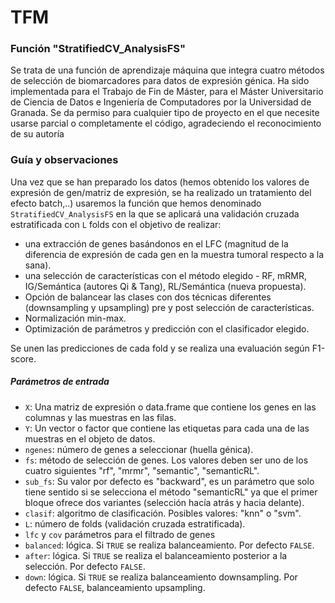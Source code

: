 # TFM 

### Función "StratifiedCV_AnalysisFS"

Se trata de una función de aprendizaje máquina que integra cuatro métodos de selección de biomarcadores para datos de expresión génica. Ha sido implementada para el Trabajo de Fin de Máster, para el Máster Universitario de Ciencia de Datos e Ingeniería de Computadores por la Universidad de Granada. Se da permiso para cualquier tipo de proyecto en el que necesite usarse parcial o completamente el código, agradeciendo el reconocimiento de su autoría

### Guía y observaciones

Una vez que se han preparado los datos (hemos obtenido los valores de expresión de gen/matriz de expresión, se ha realizado un tratamiento del efecto batch,..) usaremos la función que hemos denominado `StratifiedCV_AnalysisFS` en la que se aplicará una validación cruzada estratificada con `L` folds con el objetivo de realizar:

+ una extracción de genes basándonos en el LFC (magnitud de la diferencia de expresión de cada gen en la muestra tumoral respecto a la sana).
+ una selección de características con el método elegido - RF, mRMR, IG/Semántica (autores Qi & Tang), RL/Semántica (nueva propuesta).
+ Opción de balancear las clases con dos técnicas diferentes (downsampling y upsampling) pre y post selección de características.
+ Normalización min-max.
+ Optimización de parámetros y predicción con el clasificador elegido.

Se unen las predicciones de cada fold y se realiza una evaluación según F1-score.

##### Parámetros de entrada
+ `X`: Una matriz de expresión o data.frame que contiene los genes en las columnas y las muestras en las filas.
+ `Y`: Un vector o factor que contiene las etiquetas para cada una de las muestras en el objeto de datos.
+ `ngenes`: número de genes a seleccionar (huella génica).
+ `fs`: método de selección de genes. Los valores deben ser uno de los cuatro siguientes "rf", "mrmr", "semantic", "semanticRL".
+ `sub_fs`: Su valor por defecto es "backward", es un parámetro que solo tiene sentido si se selecciona el método "semanticRL" ya que el primer bloque ofrece dos variantes (selección hacía atrás y hacia delante).
+ `clasif`: algoritmo de clasificación. Posibles valores: "knn" o "svm".
+ `L`: número de folds (validación cruzada estratificada).
+ `lfc` y `cov` parámetros para el filtrado de genes
+ `balanced`: lógica. Si `TRUE` se realiza balanceamiento. Por defecto `FALSE`.
+ `after`: lógica. Si `TRUE` se realiza el balanceamiento posterior a la selección. Por defecto `FALSE`.
+ `down`: lógica. Si `TRUE` se realiza balanceamiento downsampling. Por defecto `FALSE`, balanceamiento upsampling.

